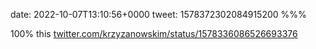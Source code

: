 date: 2022-10-07T13:10:56+0000
tweet: 1578372302084915200
%%%

100% this [twitter.com/krzyzanowskim/status/1578336086526693376](https://twitter.com/krzyzanowskim/status/1578336086526693376)
